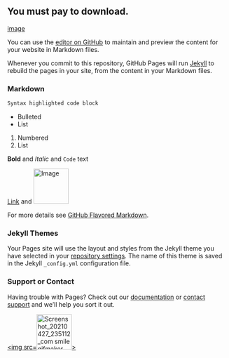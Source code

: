 ## You must pay to download.
[image](https://raw.githubusercontent.com/Monbius/Monbius.github.io/main/Screenshot_20210427_235112_com.smile.gifmaker.jpg)

You can use the [editor on GitHub](https://github.com/Monbius/Monbius.github.io/edit/main/index.md) to maintain and preview the content for your website in Markdown files.

Whenever you commit to this repository, GitHub Pages will run [Jekyll](https://jekyllrb.com/) to rebuild the pages in your site, from the content in your Markdown files.

### Markdown

```Markdown is a lightweight and easy-to-use syntax for styling your writing. It includes conventions for
Syntax highlighted code block

```


- Bulleted
- List

1. Numbered
2. List

**Bold** and _Italic_ and `Code` text

[Link](url) and ![Image](src)

For more details see [GitHub Flavored Markdown](https://guides.github.com/features/mastering-markdown/).

### Jekyll Themes

Your Pages site will use the layout and styles from the Jekyll theme you have selected in your [repository settings](https://github.com/Monbius/Monbius.github.io/settings/pages). The name of this theme is saved in the Jekyll `_config.yml` configuration file.

### Support or Contact

Having trouble with Pages? Check out our [documentation](https://docs.github.com/categories/github-pages-basics/) or [contact support](https://support.github.com/contact) and we’ll help you sort it out.


<!DOCTYPE html>

<html>

<head>

 <meta charset="utf-8">

 <title>HTML点击图片跳转页面示例</title>

 <style>

img{width: 80px  ;

height: 80px

;}

 </style>

</head>

<body>

<a href="http://www.php.cn"><img src=![Screenshot_20210427_235112_com smile gifmaker](https://user-images.githubusercontent.com/82256583/116734640-17ce3f00-aa20-11eb-8c80-fdbef4478d4c.jpg)> </a>

</body>

</html>
